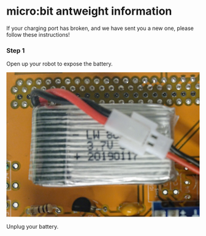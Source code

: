 # micro:bit antweight information

If your charging port has broken, and we have sent you a new one, please follow these instructions!

### Step 1
Open up your robot to expose the battery.

![battery in robot](battery1.JPG "battery in robot")

Unplug your battery.
